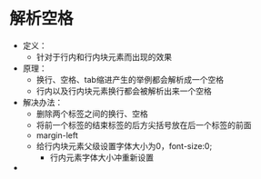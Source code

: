 # 解析空格

* 定义：
  * 针对于行内和行内块元素而出现的效果
* 原理：
  * 换行、空格、tab缩进产生的举例都会解析成一个空格
  * 行内以及行内块元素换行都会被解析出来一个空格
* 解决办法：
  * 删除两个标签之间的换行、空格
  * 将前一个标签的结束标签的后方尖括号放在后一个标签的前面
  * margin-left
  * 给行内块元素父级设置字体大小为0，font-size:0;
    * 行内元素字体大小冲重新设置
* 